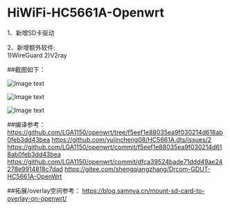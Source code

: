 # HiWiFi-HC5661A-Openwrt

1、新增SD卡驱动  

2、新增额外软件:    
1)WireGuard
2)V2ray  

##截图如下：  

![Image text](https://github.com/Einic/HiWiFi-HC5661A-Openwrt/blob/master/mmc-sd.png)

![Image text](https://github.com/Einic/HiWiFi-HC5661A-Openwrt/blob/master/WEBUI.png)

![Image text](https://github.com/Einic/HiWiFi-HC5661A-Openwrt/blob/master/WG0.png)

##编译参考：  
https://github.com/LGA1150/openwrt/tree/f5eef1e88035ea9f030214d618ab0feb3dd43bea
https://github.com/yujincheng08/HC5661A.dts/issues/2
https://github.com/LGA1150/openwrt/commit/f5eef1e88035ea9f030214d618ab0feb3dd43bea
https://github.com/LGA1150/openwrt/commit/dfca39524bade71ddd49ae24278e9914818c7dad
https://gitee.com/shengqiangzhang/Drcom-GDUT-HC5661A-OpenWrt

##拓展/overlay空间参考：
https://blog.samnya.cn/mount-sd-card-to-overlay-on-openwrt/
